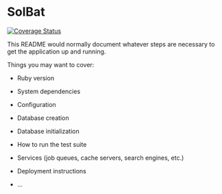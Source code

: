# SolBat

[![Coverage Status](https://coveralls.io/repos/github/Maxscores/solar_calc/badge.svg?branch=master)](https://coveralls.io/github/Maxscores/solar_calc?branch=master)

This README would normally document whatever steps are necessary to get the
application up and running.

Things you may want to cover:

* Ruby version

* System dependencies

* Configuration

* Database creation

* Database initialization

* How to run the test suite

* Services (job queues, cache servers, search engines, etc.)

* Deployment instructions

* ...
